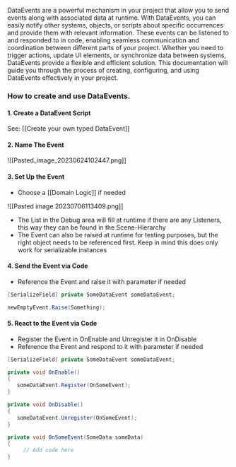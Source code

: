 
DataEvents are a powerful mechanism in your project that allow you to send events along with associated data at runtime. With DataEvents, you can easily notify other systems, objects, or scripts about specific occurrences and provide them with relevant information. These events can be listened to and responded to in code, enabling seamless communication and coordination between different parts of your project. Whether you need to trigger actions, update UI elements, or synchronize data between systems, DataEvents provide a flexible and efficient solution. This documentation will guide you through the process of creating, configuring, and using DataEvents effectively in your project.

### How to create and use DataEvents.

#### 1. Create a DataEvent Script

See: [[Create your own typed DataEvent]]

#### 2. Name The Event

![[Pasted_image_20230624102447.png]]

#### 3. Set Up the Event

-  Choose a [[Domain Logic]] if needed

![[Pasted image 20230706113409.png]]

-  The List in the Debug area will fill at runtime if there are any Listeners, this way they can be found in the Scene-Hierarchy
-  The Event can also be raised at runtime for testing purposes, but the right object needs to be referenced first. Keep in mind this does only work for serializable instances

#### 4. Send the Event via Code

-  Reference the Event and raise it with parameter if needed

```csharp
[SerializeField] private SomeDataEvent someDataEvent;

newEmptyEvent.Raise(Something);
```

#### 5. React to the Event via Code

- Register the Event in OnEnable and Unregister it in OnDisable
- Reference the Event and respond to it with parameter if needed

```csharp
[SerializeField] private SomeDataEvent someDataEvent;

private void OnEnable()
{
   someDataEvent.Register(OnSomeEvent);
}

private void OnDisable()
{
   someDataEvent.Unregister(OnSomeEvent);
}

private void OnSomeEvent(SomeData someData)
{
     // Add code here
}
```

